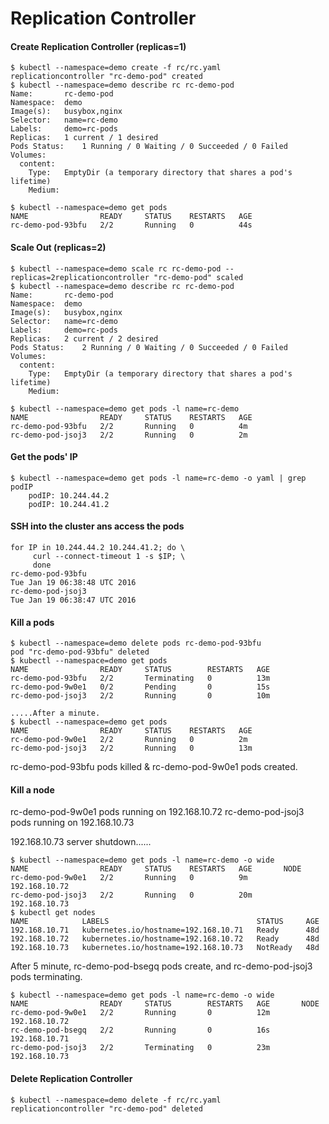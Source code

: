 # Replication Controller

#### Create Replication Controller (replicas=1)
```
$ kubectl --namespace=demo create -f rc/rc.yaml
replicationcontroller "rc-demo-pod" created
$ kubectl --namespace=demo describe rc rc-demo-pod
Name:		rc-demo-pod
Namespace:	demo
Image(s):	busybox,nginx
Selector:	name=rc-demo
Labels:		demo=rc-pods
Replicas:	1 current / 1 desired
Pods Status:	1 Running / 0 Waiting / 0 Succeeded / 0 Failed
Volumes:
  content:
    Type:	EmptyDir (a temporary directory that shares a pod's lifetime)
    Medium:

$ kubectl --namespace=demo get pods
NAME                READY     STATUS    RESTARTS   AGE
rc-demo-pod-93bfu   2/2       Running   0          44s
```


#### Scale Out (replicas=2)
```
$ kubectl --namespace=demo scale rc rc-demo-pod --replicas=2replicationcontroller "rc-demo-pod" scaled
$ kubectl --namespace=demo describe rc rc-demo-pod
Name:		rc-demo-pod
Namespace:	demo
Image(s):	busybox,nginx
Selector:	name=rc-demo
Labels:		demo=rc-pods
Replicas:	2 current / 2 desired
Pods Status:	2 Running / 0 Waiting / 0 Succeeded / 0 Failed
Volumes:
  content:
    Type:	EmptyDir (a temporary directory that shares a pod's lifetime)
    Medium:

$ kubectl --namespace=demo get pods -l name=rc-demo
NAME                READY     STATUS    RESTARTS   AGE
rc-demo-pod-93bfu   2/2       Running   0          4m
rc-demo-pod-jsoj3   2/2       Running   0          2m
```


#### Get the pods' IP
```
$ kubectl --namespace=demo get pods -l name=rc-demo -o yaml | grep podIP
    podIP: 10.244.44.2
    podIP: 10.244.41.2
```


#### SSH into the cluster ans access the pods
```
for IP in 10.244.44.2 10.244.41.2; do \
     curl --connect-timeout 1 -s $IP; \
     done
rc-demo-pod-93bfu
Tue Jan 19 06:38:48 UTC 2016
rc-demo-pod-jsoj3
Tue Jan 19 06:38:47 UTC 2016
```

#### Kill a pods
```
$ kubectl --namespace=demo delete pods rc-demo-pod-93bfu
pod "rc-demo-pod-93bfu" deleted
$ kubectl --namespace=demo get pods
NAME                READY     STATUS        RESTARTS   AGE
rc-demo-pod-93bfu   2/2       Terminating   0          13m
rc-demo-pod-9w0e1   0/2       Pending       0          15s
rc-demo-pod-jsoj3   2/2       Running       0          10m

.....After a minute.
$ kubectl --namespace=demo get pods
NAME                READY     STATUS    RESTARTS   AGE
rc-demo-pod-9w0e1   2/2       Running   0          2m
rc-demo-pod-jsoj3   2/2       Running   0          13m
```
rc-demo-pod-93bfu pods killed & rc-demo-pod-9w0e1 pods created.

#### Kill a node
rc-demo-pod-9w0e1 pods running on 192.168.10.72
rc-demo-pod-jsoj3 pods running on 192.168.10.73

192.168.10.73 server shutdown......
```
$ kubectl --namespace=demo get pods -l name=rc-demo -o wide
NAME                READY     STATUS    RESTARTS   AGE       NODE
rc-demo-pod-9w0e1   2/2       Running   0          9m        192.168.10.72
rc-demo-pod-jsoj3   2/2       Running   0          20m       192.168.10.73
$ kubectl get nodes
NAME            LABELS                                 STATUS     AGE
192.168.10.71   kubernetes.io/hostname=192.168.10.71   Ready      48d
192.168.10.72   kubernetes.io/hostname=192.168.10.72   Ready      48d
192.168.10.73   kubernetes.io/hostname=192.168.10.73   NotReady   48d
```

After 5 minute, rc-demo-pod-bsegq pods create, and rc-demo-pod-jsoj3 pods terminating.   
```
$ kubectl --namespace=demo get pods -l name=rc-demo -o wide
NAME                READY     STATUS        RESTARTS   AGE       NODE
rc-demo-pod-9w0e1   2/2       Running       0          12m       192.168.10.72
rc-demo-pod-bsegq   2/2       Running       0          16s       192.168.10.71
rc-demo-pod-jsoj3   2/2       Terminating   0          23m       192.168.10.73
```

#### Delete Replication Controller
```
$ kubectl --namespace=demo delete -f rc/rc.yaml
replicationcontroller "rc-demo-pod" deleted
```

